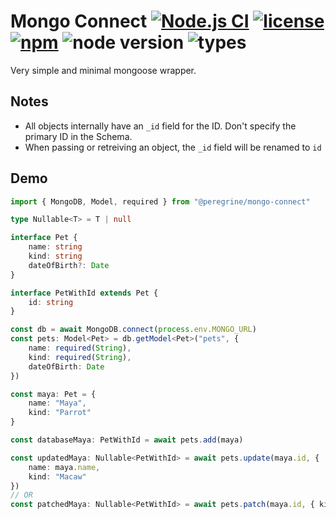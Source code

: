 # Mongo Connect [![Node.js CI](https://github.com/Marc-JB/MongoConnect/workflows/Node.js%20CI/badge.svg)](https://github.com/Marc-JB/MongoConnect/actions?query=workflow%3A%22Node.js+CI%22) [![license](https://badgen.net/github/license/Marc-JB/MongoConnect?color=cyan)](https://github.com/Marc-JB/MongoConnect/blob/master/LICENSE) [![npm](https://badgen.net/badge/icon/npm?icon=npm&color=cyan&label)](https://www.npmjs.com/package/@peregrine/mongo-connect) ![node version](https://badgen.net/npm/node/@peregrine/mongo-connect) ![types](https://badgen.net/npm/types/@peregrine/mongo-connect?icon=typescript)
Very simple and minimal mongoose wrapper.

## Notes
* All objects internally have an `_id` field for the ID. Don't specify the primary ID in the Schema.
* When passing or retreiving an object, the `_id` field will be renamed to `id`

## Demo
```TypeScript
import { MongoDB, Model, required } from "@peregrine/mongo-connect"

type Nullable<T> = T | null

interface Pet {
    name: string
    kind: string
    dateOfBirth?: Date
}

interface PetWithId extends Pet {
    id: string
}

const db = await MongoDB.connect(process.env.MONGO_URL)
const pets: Model<Pet> = db.getModel<Pet>("pets", {
    name: required(String),
    kind: required(String),
    dateOfBirth: Date
})

const maya: Pet = {
    name: "Maya",
    kind: "Parrot"
}

const databaseMaya: PetWithId = await pets.add(maya)

const updatedMaya: Nullable<PetWithId> = await pets.update(maya.id, {
    name: maya.name,
    kind: "Macaw"
})
// OR
const patchedMaya: Nullable<PetWithId> = await pets.patch(maya.id, { kind: "Macaw" })
```
